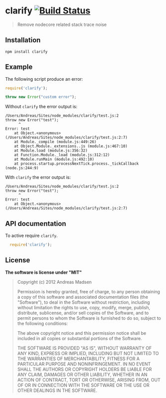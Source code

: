# clarify [![Build Status](https://secure.travis-ci.org/AndreasMadsen/clarify.png)](http://travis-ci.org/AndreasMadsen/clarify)

> Remove nodecore related stack trace noise

## Installation

```sheel
npm install clarify
```

## Example

The following script produce an error:

```JavaScript
require('clarify');

throw new Error("custom error");
```

Without `clarify` the error output is:

```
/Users/Andreas/Sites/node_modules/clarify/test.js:2
throw new Error("test");
      ^
Error: test
    at Object.<anonymous> (/Users/Andreas/Sites/node_modules/clarify/test.js:2:7)
    at Module._compile (module.js:449:26)
    at Object.Module._extensions..js (module.js:467:10)
    at Module.load (module.js:356:32)
    at Function.Module._load (module.js:312:12)
    at Module.runMain (module.js:492:10)
    at process.startup.processNextTick.process._tickCallback (node.js:244:9)
```

With `clarify` the error output is:

```
/Users/Andreas/Sites/node_modules/clarify/test.js:2
throw new Error("test");
      ^
Error: test
    at Object.<anonymous> (/Users/Andreas/Sites/node_modules/clarify/test.js:2:7)
```

## API documentation

To active require `clarify`.

```JavaScript
  require('clarify');
```

## License

**The software is license under "MIT"**

> Copyright (c) 2012 Andreas Madsen
>
> Permission is hereby granted, free of charge, to any person obtaining a copy
> of this software and associated documentation files (the "Software"), to deal
> in the Software without restriction, including without limitation the rights
> to use, copy, modify, merge, publish, distribute, sublicense, and/or sell
> copies of the Software, and to permit persons to whom the Software is
> furnished to do so, subject to the following conditions:
>
> The above copyright notice and this permission notice shall be included in
> all copies or substantial portions of the Software.
>
> THE SOFTWARE IS PROVIDED "AS IS", WITHOUT WARRANTY OF ANY KIND, EXPRESS OR
> IMPLIED, INCLUDING BUT NOT LIMITED TO THE WARRANTIES OF MERCHANTABILITY,
> FITNESS FOR A PARTICULAR PURPOSE AND NONINFRINGEMENT. IN NO EVENT SHALL THE
> AUTHORS OR COPYRIGHT HOLDERS BE LIABLE FOR ANY CLAIM, DAMAGES OR OTHER
> LIABILITY, WHETHER IN AN ACTION OF CONTRACT, TORT OR OTHERWISE, ARISING FROM,
> OUT OF OR IN CONNECTION WITH THE SOFTWARE OR THE USE OR OTHER DEALINGS IN
> THE SOFTWARE.
